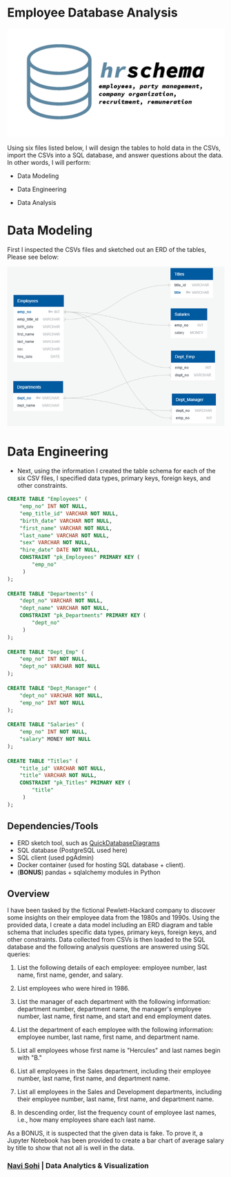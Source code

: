 # Employee Database Analysis

![HRSchema.png](Images/HRSchema.png)

Using six files listed below, I will design the tables to hold data in the CSVs, import the CSVs into a SQL database, and answer questions about the data. In other words, I will perform:

* Data Modeling

* Data Engineering

* Data Analysis

# Data Modeling

First I inspected the CSVs files and sketched out an ERD of the tables, Please see below: 

![Schemas01.png](https://github.com/PlainJane20/Employee-Database-Analysis/blob/master/Employee%20Database/ERD%20Data/Images/Schemas01.png)

# Data Engineering

* Next, using the information I created the table schema for each of the six CSV files, I specified data types, primary keys, foreign keys, and other constraints.
```sql
CREATE TABLE "Employees" (
    "emp_no" INT NOT NULL,
    "emp_title_id" VARCHAR NOT NULL,
    "birth_date" VARCHAR NOT NULL,
    "first_name" VARCHAR NOT NULL,
    "last_name" VARCHAR NOT NULL,
    "sex" VARCHAR NOT NULL,
    "hire_date" DATE NOT NULL,
    CONSTRAINT "pk_Employees" PRIMARY KEY (
        "emp_no"
     )
);

CREATE TABLE "Departments" (
    "dept_no" VARCHAR NOT NULL,
    "dept_name" VARCHAR NOT NULL,
    CONSTRAINT "pk_Departments" PRIMARY KEY (
        "dept_no"
     )
);

CREATE TABLE "Dept_Emp" (
    "emp_no" INT NOT NULL,
    "dept_no" VARCHAR NOT NULL
);

CREATE TABLE "Dept_Manager" (
    "dept_no" VARCHAR NOT NULL,
    "emp_no" INT NOT NULL
);

CREATE TABLE "Salaries" (
    "emp_no" INT NOT NULL,
    "salary" MONEY NOT NULL
);

CREATE TABLE "Titles" (
    "title_id" VARCHAR NOT NULL,
    "title" VARCHAR NOT NULL,
    CONSTRAINT "pk_Titles" PRIMARY KEY (
        "title"
     )
);
```
## Dependencies/Tools
* ERD sketch tool, such as [QuickDatabaseDiagrams](http://www.quickdatabasediagrams.com/)
* SQL database (PostgreSQL used here)
* SQL client (used pgAdmin)
* Docker container (used for hosting SQL database + client). 
* (**BONUS**) pandas + sqlalchemy modules in Python

## Overview
I have been tasked by the fictional Pewlett-Hackard company to discover some insights on their employee data from the 1980s and 1990s. Using the provided data, I create a data model including an ERD diagram and table schema that includes specific data types, primary keys, foreign keys, and other constraints. Data collected from CSVs is then loaded to the SQL database and the following analysis questions are answered using SQL queries:

1. List the following details of each employee: employee number, last name, first name, gender, and salary.

2. List employees who were hired in 1986.

3. List the manager of each department with the following information: department number, department name, the manager's employee number, last name, first name, and start and end employment dates.

4. List the department of each employee with the following information: employee number, last name, first name, and department name.

5. List all employees whose first name is "Hercules" and last names begin with "B."

6. List all employees in the Sales department, including their employee number, last name, first name, and department name.

7. List all employees in the Sales and Development departments, including their employee number, last name, first name, and department name.

8. In descending order, list the frequency count of employee last names, i.e., how many employees share each last name.

As a BONUS, it is suspected that the given data is fake. To prove it, a Jupyter Notebook has been provided to create a bar chart of average salary by title to show that not all is well in the data.

### [Navi Sohi](https://github.com/PlainJane20) | Data Analytics & Visualization

